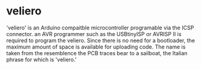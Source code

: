 veliero
=======

'veliero' is an Arduino compaitble microcontroller programable via the ICSP connector. an AVR programmer such as the USBtinyISP or AVRISP II is required to program the veliero. Since there is no need for a bootloader, the maximum amount of space is available for uploading code. The name is taken from the resemblence the PCB traces bear to a sailboat, the Italian phrase for which is 'veliero.'
